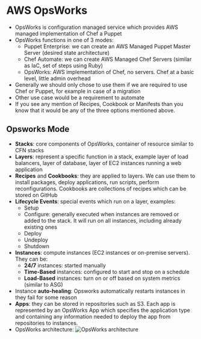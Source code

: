 # AWS OpsWorks

- OpsWorks is configuration managed service which provides AWS managed implementation of Chef a Puppet
- OpsWorks functions in one of 3 modes:
    - Puppet Enterprise: we can create an AWS Managed Puppet Master Server (desired state architecture)
    - Chef Automate: we can create AWS Managed Chef Servers (similar as IaC, set of steps using Ruby)
    - OpsWorks: AWS implementation of Chef, no servers. Chef at a basic level, little admin overhead
- Generally we should only chose to use them if we are required to use Chef or Puppet, for example in case of a migration
- Other use case would be a requirement to automate
- If you see any mention of Recipes, Cookbook or Manifests than you know that it would be any of the three options mentioned above.

## Opsworks Mode

- **Stacks**: core components of OpsWorks, container of resource similar to CFN stacks
- **Layers**: represent a specific function in a stack, example layer of load balancers, layer of database, layer of EC2 instances running a web application
- **Recipes** and **Cookbooks**: they are applied to layers. We can use them to install packages, deploy applications, run scripts, perform reconfigurations. Cookbooks are collections of recipes which can be stored on GitHub
- **Lifecycle Events**: special events which run on a layer, examples:
    - Setup
    - Configure: generally executed when instances are removed or added to the stack. It will run on all instances, including already existing ones
    - Deploy
    - Undeploy
    - Shutdown
- **Instances**: compute instances (EC2 instances or on-premise servers). They can be:
    - **24/7** instances: started manually
    - **Time-Based** instances: configured to start and stop on a schedule
    - **Load-Based** instances: turn on or off based on system metrics (similar to ASG)
- Instance **auto-healing**: Opsworks automatically restarts instances in they fail for some reason
- **Apps**: they can be stored in repositories such as S3. Each app is represented by an OpsWorks App which specifies the application type and containing any information needed to deploy the app from repositories to instances.
- OpsWorks architecture:
    ![OpsWorks architecture](images/AWSOpsWorks.png)